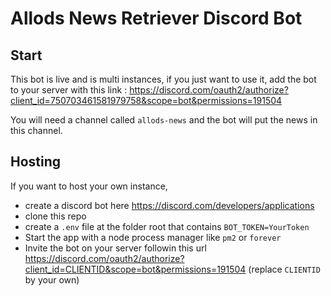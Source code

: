 # Allods News Retriever Discord Bot
## Start 
This bot is live and is multi instances, if you just want to use it, add the bot to your server with this link : https://discord.com/oauth2/authorize?client_id=750703461581979758&scope=bot&permissions=191504

You will need a channel called `allods-news` and the bot will put the news in this channel.

## Hosting
If you want to host your own instance,
 - create a discord bot here https://discord.com/developers/applications
 - clone this repo
 - create a `.env` file at the folder root that contains `BOT_TOKEN=YourToken`
 - Start the app with a node process manager like `pm2` or `forever`
 - Invite the bot on your server followin this url https://discord.com/oauth2/authorize?client_id=CLIENTID&scope=bot&permissions=191504 (replace `CLIENTID` by your own)
